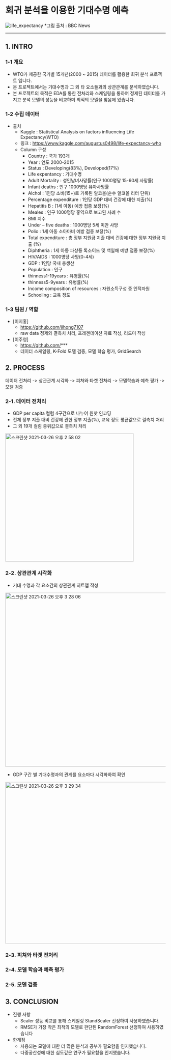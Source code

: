 # 회귀 분석을 이용한 기대수명 예측

![life_expectancy](https://user-images.githubusercontent.com/78460413/112588440-bfb18500-8e42-11eb-8319-1b456b7592c9.png)
 *그림 출처 : BBC News

***
## 1. INTRO
### 1-1 개요
- WTO가 제공한 국가별 15개년(2000 ~ 2015) 데이터를 활용한 회귀 분석 프로젝트 입니다.
- 본 프로젝트에서는 기대수명과 그 외 타 요소들과의 상관관계를 분석하였습니다.
- 본 프로젝트의 목적은 EDA를 통한 전처리와 스케일링을 통하여 정제된 데이터를 가지고 분석 모델의 성능을 비교하며 최적의 모델을 찾음에 있습니다.


### 1-2 수집 데이터
- 출처 
  -  Kaggle : Statistical Analysis on factors influencing Life Expectancy(WTO)
  -  링크 : https://www.kaggle.com/augustus0498/life-expectancy-who 
  -  Column 구성
        - Country : 국가 193개
        - Year : 연도 2000-2015
        - Status : Developing(83%), Developed(17%)
        - Life expentancy : 기대수명
        - Adult Mortality : 성인남녀사망률(인구 1000명당 15-60세 사망률)
        - Infant deaths : 인구 1000명당 유아사망률
        - Alchol : 1인당 소비(15+)로 기록된 알코올(순수 알코올 리터 단위)
        - Percentage expenditure : 1인당 GDP 대비 건강에 대한 지출(%)
        - Hepatitis B : (1세 아동) 예방 접종 보장(%)
        - Meales : 인구 1000명당 홍역으로 보고된 사례 수
        - BMI 지수
        - Under – five deaths : 1000명당 5세 미만 사망
        - Polio : 1세 아동 소아마비 예방 접종 보장(%)
        - Total expenditure : 총 정부 지원금 지출 대비 건강에 대한 정부 지원금 지출 (%)
        - Diphtheria : 1세 아동 파상풍 톡소이드 및 백일해 예방 접종 보장(%)
        - HIV/AIDS : 1000명당 사망(0-4세)
        - GDP : 1인당 국내 총생산
        - Population : 인구
        - thinness1-19years : 유병률(%)
        - thinness5-9years : 유병률(%)
        - Income composition of resources : 자원소득구성 중 인적자원
        - Schooling : 교육 정도

### 1-3 팀원 / 역할
- [이지홍]
  - https://github.com/jihong7107
  - raw data 정제와 결측치 처리, 프레젠테이션 자료 작성, 리드미 작성
- [이주영]
  - https://github.com/***
  -  데이터 스케일링, K-Fold 모델 검증, 모델 학습 평가, GridSearch 

## 2. PROCESS

데이터 전처리 -> 상관관계 시각화 -> 피쳐와 타겟 전처리 -> 모델학습과 예측 평가 -> 모델 검증 
 

### 2-1. 데이터 전처리
- GDP per capita 컬럼 4구간으로 나누어 원핫 인코딩
- 전체 정부 지출 대비 건강에 관한 정부 지출(%), 교육 정도 평균값으로 결측치 처리
- 그 외 19개 컬럼 중위값으로 결측치 처리
<img width="403" alt="스크린샷 2021-03-26 오후 2 58 02" src="https://user-images.githubusercontent.com/78460413/112589053-c987b800-8e43-11eb-81da-d91f2a595b6c.png">

### 2-2. 상관관계 시각화
- 기대 수명과 각 요소간의 상관관계 히트맵 작성
<img width="547" alt="스크린샷 2021-03-26 오후 3 28 06" src="https://user-images.githubusercontent.com/78460413/112591711-1e2d3200-8e48-11eb-8a9e-06e8b20814cf.png">

- GDP 구간 별 기대수명과의 관계를 요소마다 시각화하여 확인
<img width="508" alt="스크린샷 2021-03-26 오후 3 29 34" src="https://user-images.githubusercontent.com/78460413/112591718-208f8c00-8e48-11eb-94cc-789e6c0d5c23.png">


### 2-3. 피쳐와 타겟 전처리

### 2-4. 모델 학습과 예측 평가

### 2-5. 모델 검증


## 3. CONCLUSION
- 진행 사항
  - Scaler 성능 비교를 통해 스케일링 StandScaler 선정하여 사용하였습니다.
  - RMSE가 가장 작은 최적의 모델로 판단된 RandomForest 선정하여 사용하였습니다
- 한계점
  - 사용되는 모델에 대한 더 많은 분석과 공부가 필요함을 인지했습니다.
  - 다중공산성에 대한 심도깊은 연구가 필요함을 인지했습니다.
